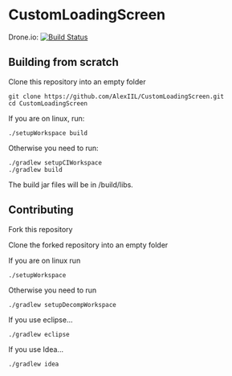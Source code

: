 # CustomLoadingScreen
Drone.io: [![Build Status](https://drone.io/github.com/AlexIIL/BetterLoadingScreen/status.png)](https://drone.io/github.com/AlexIIL/BetterLoadingScreen/latest)

## Building from scratch
Clone this repository into an empty folder

    git clone https://github.com/AlexIIL/CustomLoadingScreen.git
    cd CustomLoadingScreen

If you are on linux, run:

    ./setupWorkspace build
    
Otherwise you need to run:

    ./gradlew setupCIWorkspace
    ./gradlew build
    
The build jar files will be in /build/libs.
  
## Contributing
Fork this repository

Clone the forked repository into an empty folder

If you are on linux run

    ./setupWorkspace
    
Otherwise you need to run

    ./gradlew setupDecompWorkspace
    
If you use eclipse...

    ./gradlew eclipse
    
If you use Idea...

    ./gradlew idea
